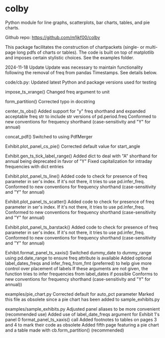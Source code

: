 # colby
Python module for line graphs, scatterplots, bar charts, tables, and pie charts.

Github repo: https://github.com/m1jkf00/colby

This package facilitates the construction of chartpackets (single- or multi-page long pdfs of charts or tables).
The code is built on top of matplotlib and imposes certain stylistic choices. See the examples folder.

2024-11-18 Update
Update was necessary to maintain functionality following the removal of freq from pandas Timestamps. 
See details below.

code/cb.py:
Updated latest Python and package versions used for testing

impose_ts_xrange()
Changed freq argument to unit

form_partition()
Corrected typo in docstring

center_ts_obs()
Added support for "y" freq shorthand and expanded acceptable freq str to include str versions of pd.period.freq
Conformed to new conventions for frequency shorthand (case-sensitivity and "Y" for annual)

concat_pdf() 
Switched to using PdfMerger

Exhibit.plot_panel_cs_pie()
Corrected default value for start_angle

Exhibit.gen_ts_tick_label_range()
Added dict to deal with "A" shorthand for annual being deprecated in favor of "Y"
Fixed capitalization for intraday frequencies with dict entries

Exhibit.plot_panel_ts_line()
Added code to check for presence of freq parameter in ser's index. If it's not there, it tries to use pd.infer_freq. 
Conformed to new conventions for frequency shorthand (case-sensitivity and "Y" for annual)

Exhibit.plot_panel_ts_scatter()
Added code to check for presence of freq parameter in ser's index. If it's not there, it tries to use pd.infer_freq. 
Conformed to new conventions for frequency shorthand (case-sensitivity and "Y" for annual)

Exhibit.plot_panel_ts_barstack()
Added code to check for presence of freq parameter in ser's index. If it's not there, it tries to use pd.infer_freq. 
Conformed to new conventions for frequency shorthand (case-sensitivity and "Y" for annual)

Exhibit.format_panel_ts_xaxis()
Switched dummy_date to dummy_range using pd.date_range to ensure freq attribute is available
Added optional label_dates_freqs and infer_freq_from_fmt (preferred) to help give more control over placement of labels
  If these arguments are not given, the function tries to infer frequencies from label_dates if possible
Conforms to new conventions for frequency shorthand (case-sensitivity and "Y" for annual))


examples/pie_chart.py
Corrected default for auto_pct parameter
Marked this file as obsolete since a pie chart has been added to sample_exhibits.py


examples/sample_exhibits.py
Adjusted panel aliases to be more convenient (recommended use)
Added use of label_date_freqs argument for Exhibit 1's panel 0 format_panel_ts_xaxis() call
Added footnotes to tables on pages 3 and 4 to mark their code as obsolete
Added fifth page featuring a pie chart and a table made with cb.form_partition() (recommended)